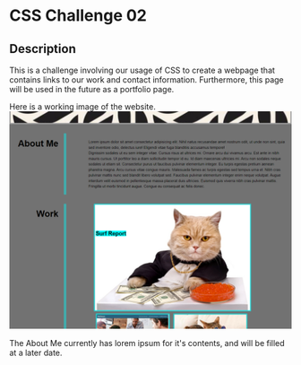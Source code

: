 # CSS Challenge 02

## Description
This is a challenge involving our usage of CSS to create a webpage that contains links to our work and contact information. Furthermore, this page will be used in the future as a portfolio page.

Here is a working image of the website.
![ExamplePic](./assets/images/tUQm0MF.png)

The About Me currently has lorem ipsum for it's contents, and will be filled at a later date.

